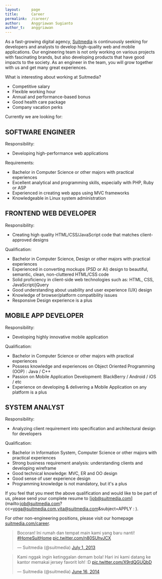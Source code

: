 ```yaml
---
layout:     page
title:      Career
permalink:  /career/
author:     Anggriawan Sugianto
author_t:   anggriawan
---
```


As a fast-growing digital agency, [Suitmedia](http://www.suitmedia.com) is continuously seeking for developers and analysts to develop high-quality web and mobile applications. Our engineering team is not only working on various projects with fascinating brands, but also developing products that have good impacts to the society. As an engineer in the team, you will grow together with us and get many great experiences.

What is interesting about working at Suitmedia?

* Competitive salary
* Flexible working hour
* Annual and performance-based bonus
* Good health care package
* Company vacation perks


Currently we are looking for:

SOFTWARE ENGINEER
---

Responsibility:

* Developing high-performance web applications

Requirements:

* Bachelor in Computer Science or other majors with practical experiences
* Excellent analytical and programming skills, especially with PHP, Ruby or ASP
* Experienced in creating web apps using MVC frameworks
* Knowledgeable in Linux system administration


FRONTEND WEB DEVELOPER
---

Responsibility:

* Creating high quality HTML/CSS/JavaScript code that matches client-approved designs

Qualification:

* Bachelor in Computer Science, Design or other majors with practical experiences
* Experienced in converting mockups (PSD or AI) design to beautiful, semantic, clean, non-cluttered HTML/CSS code
* Solid proficiency in client-side web technologies such as: HTML, CSS, JavaScript/jQuery
* Good understanding about usability and user experience (UX) design
* Knowledge of browser/platform compatibility issues
* Responsive Design experience is a plus


MOBILE APP DEVELOPER
---

Responsibility:

* Developing highly innovative mobile application

Qualification:

* Bachelor in Computer Science or other majors with practical experiences
* Possess knowledge and experiences on Object Oriented Programming (OOP) : Java / C++
* Passion on Mobile Application Development: BlackBerry / Android / iOS / etc
* Experience on developing & delivering a Mobile Application on any platform is a plus


SYSTEM ANALYST
---

Responsibility:

* Analyzing client requirement into specification and architectural design for developers

Qualification:

* Bachelor in Information System, Computer Science or other majors with practical experiences
* Strong business requirement analysis: understanding clients and developing wireframe
* Good technical knowledge: MVC, ER and OO design
* Good sense of user experience design
* Programming knowledge is not mandatory, but it's a plus


If you feel that you meet the above qualification and would like to be part of us, please send your complete resume to [job@suitmedia.com](mailto:job@suitmedia.com?cc=yoga@suitmedia.com,vita@suitmedia.com&subject=APPLY : <Enter Your Wanted Position Here>).

For other non-engineering positions, please visit our homepage [suitmedia.com/career](http://suitmedia.com/career).

<blockquote class="twitter-tweet" lang="en"><p>Bocoran! Ini rumah dan tempat main kami yang baru nanti! <a href="https://twitter.com/hashtag/HomeSuitHome?src=hash">#HomeSuitHome</a> <a href="http://t.co/n80SUhvJCX">pic.twitter.com/n80SUhvJCX</a></p>&mdash; Suitmedia (@suitmedia) <a href="https://twitter.com/suitmedia/statuses/351649365934350336">July 1, 2013</a></blockquote>
<script async src="//platform.twitter.com/widgets.js" charset="utf-8"></script>

<blockquote class="twitter-tweet" lang="en"><p>Kami nggak ingin ketinggalan demam bola! Hari ini kami datang ke kantor memakai jersey favorit loh! :D <a href="http://t.co/X9rdQGUQbD">pic.twitter.com/X9rdQGUQbD</a></p>&mdash; Suitmedia (@suitmedia) <a href="https://twitter.com/suitmedia/statuses/478485380161753088">June 16, 2014</a></blockquote>
<script async src="//platform.twitter.com/widgets.js" charset="utf-8"></script>

